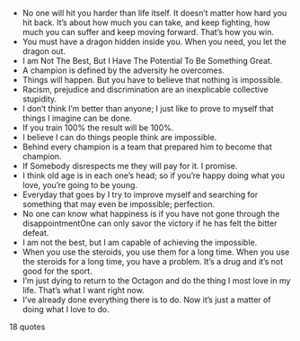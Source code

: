  - No one will hit you harder than life itself. It doesn’t matter how hard you hit back. It’s about how much you can take, and keep fighting, how much you can suffer and keep moving forward. That’s how you win.
 - You must have a dragon hidden inside you. When you need, you let the dragon out.
 - I am Not The Best, But I Have The Potential To Be Something Great.
 - A champion is defined by the adversity he overcomes.
 - Things will happen. But you have to believe that nothing is impossible.
 - Racism, prejudice and discrimination are an inexplicable collective stupidity.
 - I don’t think I’m better than anyone; I just like to prove to myself that things I imagine can be done.
 - If you train 100% the result will be 100%.
 - I believe I can do things people think are impossible.
 - Behind every champion is a team that prepared him to become that champion.
 - If Somebody disrespects me they will pay for it. I promise.
 - I think old age is in each one’s head; so if you’re happy doing what you love, you’re going to be young.
 - Everyday that goes by I try to improve myself and searching for something that may even be impossible; perfection.
 - No one can know what happiness is if you have not gone through the disappointmentOne can only savor the victory if he has felt the bitter defeat.
 - I am not the best, but I am capable of achieving the impossible.
 - When you use the steroids, you use them for a long time. When you use the steroids for a long time, you have a problem. It’s a drug and it’s not good for the sport.
 - I’m just dying to return to the Octagon and do the thing I most love in my life. That’s what I want right now.
 - I’ve already done everything there is to do. Now it’s just a matter of doing what I love to do.

18 quotes